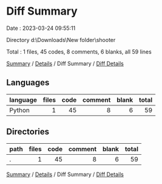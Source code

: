 # Diff Summary

Date : 2023-03-24 09:55:11

Directory d:\\Downloads\\New folder\\shooter

Total : 1 files,  45 codes, 8 comments, 6 blanks, all 59 lines

[Summary](results.md) / [Details](details.md) / Diff Summary / [Diff Details](diff-details.md)

## Languages
| language | files | code | comment | blank | total |
| :--- | ---: | ---: | ---: | ---: | ---: |
| Python | 1 | 45 | 8 | 6 | 59 |

## Directories
| path | files | code | comment | blank | total |
| :--- | ---: | ---: | ---: | ---: | ---: |
| . | 1 | 45 | 8 | 6 | 59 |

[Summary](results.md) / [Details](details.md) / Diff Summary / [Diff Details](diff-details.md)